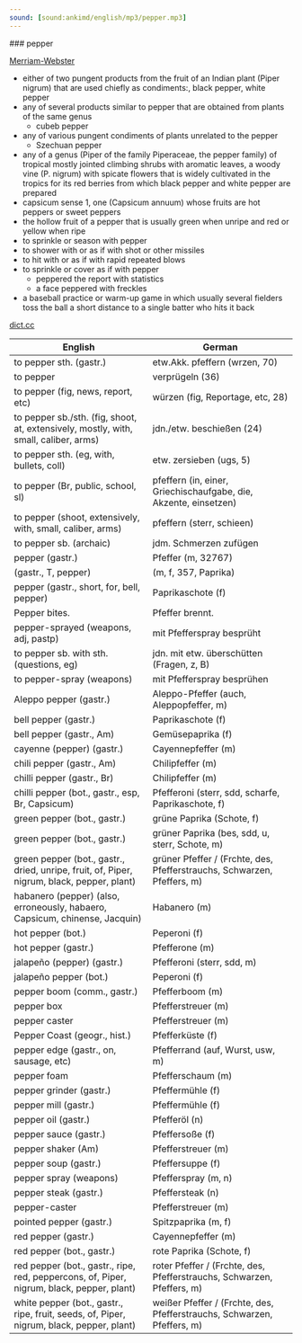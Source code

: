 ```yaml
---
sound: [sound:ankimd/english/mp3/pepper.mp3]
---
```


\### pepper

[Merriam-Webster](https://www.merriam-webster.com/dictionary/pepper)

- either of two pungent products from the fruit of an Indian plant (Piper nigrum) that are used chiefly as condiments:, black pepper, white pepper
- any of several products similar to pepper that are obtained from plants of the same genus
    - cubeb pepper
- any of various pungent condiments of plants unrelated to the pepper
    - Szechuan pepper
- any of a genus (Piper of the family Piperaceae, the pepper family) of tropical mostly jointed climbing shrubs with aromatic leaves, a woody vine (P. nigrum) with spicate flowers that is widely cultivated in the tropics for its red berries from which black pepper and white pepper are prepared
- capsicum sense 1, one (Capsicum annuum) whose fruits are hot peppers or sweet peppers
- the hollow fruit of a pepper that is usually green when unripe and red or yellow when ripe
- to sprinkle or season with pepper
- to shower with or as if with shot or other missiles
- to hit with or as if with rapid repeated blows
- to sprinkle or cover as if with pepper
    - peppered the report with statistics
    - a face peppered with freckles
- a baseball practice or warm-up game in which usually several fielders toss the ball a short distance to a single batter who hits it back

[dict.cc](https://www.dict.cc/pepper)

| English        | German       |
| -------------- | ------------ |
| to pepper sth. (gastr.) | etw.Akk. pfeffern (wrzen, 70) |
| to pepper | verprügeln (36) |
| to pepper (fig, news, report, etc) | würzen (fig, Reportage, etc, 28) |
| to pepper sb./sth. (fig, shoot, at, extensively, mostly, with, small, caliber, arms) | jdn./etw. beschießen (24) |
| to pepper sth. (eg, with, bullets, coll) | etw. zersieben (ugs, 5) |
| to pepper (Br, public, school, sl) | pfeffern (in, einer, Griechischaufgabe, die, Akzente, einsetzen) |
| to pepper (shoot, extensively, with, small, caliber, arms) | pfeffern (sterr, schieen) |
| to pepper sb. (archaic) | jdm. Schmerzen zufügen |
| pepper (gastr.) | Pfeffer (m, 32767) |
|  (gastr., T, pepper) |  (m, f, 357, Paprika) |
| pepper (gastr., short, for, bell, pepper) | Paprikaschote (f) |
| Pepper bites. | Pfeffer brennt. |
| pepper-sprayed (weapons, adj, pastp) | mit Pfefferspray besprüht |
| to pepper sb. with sth. (questions, eg) | jdn. mit etw. überschütten (Fragen, z, B) |
| to pepper-spray (weapons) | mit Pfefferspray besprühen |
| Aleppo pepper (gastr.) | Aleppo-Pfeffer (auch, Aleppopfeffer, m) |
| bell pepper (gastr.) | Paprikaschote (f) |
| bell pepper (gastr., Am) | Gemüsepaprika (f) |
| cayenne (pepper) (gastr.) | Cayennepfeffer (m) |
| chili pepper (gastr., Am) | Chilipfeffer (m) |
| chilli pepper (gastr., Br) | Chilipfeffer (m) |
| chilli pepper (bot., gastr., esp, Br, Capsicum) | Pfefferoni (sterr, sdd, scharfe, Paprikaschote, f) |
| green pepper (bot., gastr.) | grüne Paprika (Schote, f) |
| green pepper (bot., gastr.) | grüner Paprika (bes, sdd, u, sterr, Schote, m) |
| green pepper (bot., gastr., dried, unripe, fruit, of, Piper, nigrum, black, pepper, plant) | grüner Pfeffer / (Frchte, des, Pfefferstrauchs, Schwarzen, Pfeffers, m) |
| habanero (pepper) (also, erroneously, habaero, Capsicum, chinense, Jacquin) | Habanero (m) |
| hot pepper (bot.) | Peperoni (f) |
| hot pepper (gastr.) | Pfefferone (m) |
| jalapeño (pepper) (gastr.) | Pfefferoni (sterr, sdd, m) |
| jalapeño pepper (bot.) | Peperoni (f) |
| pepper boom (comm., gastr.) | Pfefferboom (m) |
| pepper box | Pfefferstreuer (m) |
| pepper caster | Pfefferstreuer (m) |
| Pepper Coast (geogr., hist.) | Pfefferküste (f) |
| pepper edge (gastr., on, sausage, etc) | Pfefferrand (auf, Wurst, usw, m) |
| pepper foam | Pfefferschaum (m) |
| pepper grinder (gastr.) | Pfeffermühle (f) |
| pepper mill (gastr.) | Pfeffermühle (f) |
| pepper oil (gastr.) | Pfefferöl (n) |
| pepper sauce (gastr.) | Pfeffersoße (f) |
| pepper shaker (Am) | Pfefferstreuer (m) |
| pepper soup (gastr.) | Pfeffersuppe (f) |
| pepper spray (weapons) | Pfefferspray (m, n) |
| pepper steak (gastr.) | Pfeffersteak (n) |
| pepper-caster | Pfefferstreuer (m) |
| pointed pepper (gastr.) | Spitzpaprika (m, f) |
| red pepper (gastr.) | Cayennepfeffer (m) |
| red pepper (bot., gastr.) | rote Paprika (Schote, f) |
| red pepper (bot., gastr., ripe, red, peppercons, of, Piper, nigrum, black, pepper, plant) | roter Pfeffer / (Frchte, des, Pfefferstrauchs, Schwarzen, Pfeffers, m) |
| white pepper (bot., gastr., ripe, fruit, seeds, of, Piper, nigrum, black, pepper, plant) | weißer Pfeffer / (Frchte, des, Pfefferstrauchs, Schwarzen, Pfeffers, m) |
